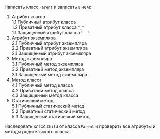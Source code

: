 Написать класс `Parent` и записать в нем:
1. Атрибут класса  
1.1 Публичный атрибут класса  
1.2 Приватный атрибут класса `"_"`  
1.1 Защищенный атрибут класса `"__"`  
2. Атрибут экземпляра  
2.1 Публичный атрибут экземпляра  
2.2 Приватный атрибут экземпляра  
2.1 Защищенный атрибут экземпляра  
3. Метод экземпляра  
3.1 Публичный метод экземпляра  
3.2 Приватный метод экземпляра  
3.1 Защищенный метод экземпляра  
4. Метод класса  
4.1 Публичный метод класса  
4.2 Приватный метод класса  
4.3 Защищенный метод класса  
5. Статический метод  
5.1 Публичный статический метод  
5.2 Приватный статический метод  
5.3 Защищенный статический метод  

Наследовать класс `Child` от класса `Parent` и проверить
все атрибуты и методы родительского класса.
